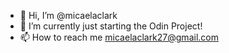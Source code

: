 - 👋 Hi, I’m @micaelaclark
- 🌱 I’m currently just starting the Odin Project!
- 📫 How to reach me micaelaclark27@gmail.com

<!---
micaelaclark/micaelaclark is a ✨ special ✨ repository because its `README.md` (this file) appears on your GitHub profile.
You can click the Preview link to take a look at your changes.
--->
